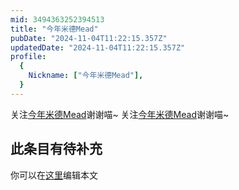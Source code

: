 ```yaml
---
mid: 3494363252394513
title: "今年米德Mead"
pubDate: "2024-11-04T11:22:15.357Z"
updatedDate: "2024-11-04T11:22:15.357Z"
profile:
  {
    Nickname: ["今年米德Mead"],
  }
---
```


关注[今年米德Mead](https://space.bilibili.com/3494363252394513)谢谢喵~ 关注[今年米德Mead](https://space.bilibili.com/3494363252394513)谢谢喵~

## 此条目有待补充
你可以在[这里](https://github.com/Yuhanawa/VTuber.ICU-Content/edit/master/v/今年米德Mead/index.md)编辑本文
